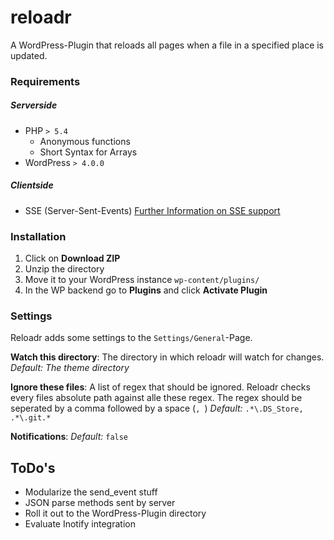 reloadr
=======

A WordPress-Plugin that reloads all pages when a file in a specified place is updated.

### Requirements
##### Serverside
* PHP `> 5.4`
    - Anonymous functions
    - Short Syntax for Arrays
* WordPress `> 4.0.0`

##### Clientside
* SSE (Server-Sent-Events)
[Further Information on SSE support](http://caniuse.com/#feat=eventsource)

### Installation
1. Click on **Download ZIP**
2. Unzip the directory
3. Move it to your WordPress instance `wp-content/plugins/`
4. In the WP backend go to **Plugins** and click **Activate Plugin**

### Settings
Reloadr adds some settings to the `Settings/General`-Page.

**Watch this directory**: The directory in which reloadr will watch for changes. *Default: The theme directory*

**Ignore these files**: A list of regex that should be ignored. Reloadr checks every files absolute path against alle these regex. The regex should be seperated by a comma followed by a space (`, `) *Default:* `.*\.DS_Store, .*\.git.*`

**Notifications**: *Default:* `false`

## ToDo's
* Modularize the send_event stuff
* JSON parse methods sent by server
* Roll it out to the WordPress-Plugin directory
* Evaluate Inotify integration
